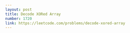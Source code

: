 ```yaml
---
layout: post
title: Decode XORed Array
number: 1720
link: https://leetcode.com/problems/decode-xored-array
---
```

